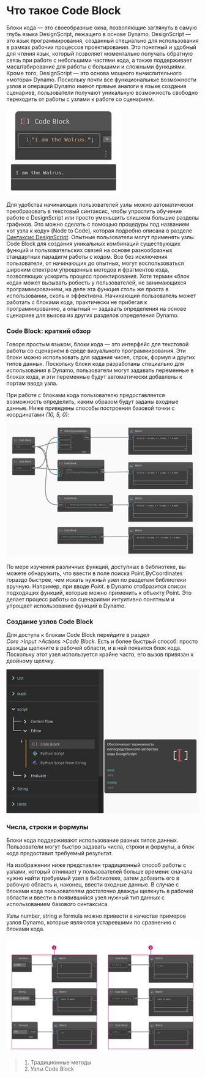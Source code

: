 # Что такое Code Block

Блоки кода — это своеобразные окна, позволяющие заглянуть в самую глубь языка DesignScript, лежащего в основе Dynamo. DesignScript — это язык программирования, созданный специально для использования в рамках рабочих процессов проектирования. Это понятный и удобный для чтения язык, который позволяет моментально получать обратную связь при работе с небольшими частями кода, а также поддерживает масштабирование для работы с большими и сложными функциями. Кроме того, DesignScript — это основа мощного вычислительного «мотора» Dynamo. Поскольку почти все функциональные возможности узлов и операций Dynamo имеют прямые аналоги в языке создания сценариев, пользователи получают уникальную возможность свободно переходить от работы с узлами к работе со сценарием.

![](../images/8-1/1/codeblock.jpg)

Для удобства начинающих пользователей узлы можно автоматически преобразовать в текстовый синтаксис, чтобы упростить обучение работе с DesignScript или просто уменьшить слишком большие разделы графиков. Это можно сделать с помощью процедуры под названием «от узла к коду» (Node to Code), которая подробно описана в разделе [Синтаксис DesignScript](2-design-script-syntax.md). Опытные пользователи могут применять узлы Code Block для создания уникальных комбинаций существующих функций и пользовательских связей на основе разнообразных стандартных парадигм работы с кодом. Все без исключения пользователи, от начинающих до опытных, могут воспользоваться широким спектром упрощенных методов и фрагментов кода, позволяющих ускорить процесс проектирования. Хотя термин «блок кода» может вызывать робость у пользователей, не занимающихся программированием, на деле эта функция столь же проста в использовании, сколь и эффективна. Начинающий пользователь может работать с блоками кода, практически не прибегая к программированию, а опытный — задавать определения на основе сценариев для вызова из других разделов определения Dynamo.

### Code Block: краткий обзор

Говоря простым языком, блоки кода — это интерфейс для текстовой работы со сценарием в среде визуального программирования. Эти блоки можно использовать для задания чисел, строк, формул и других типов данных. Поскольку блоки кода разработаны специально для использования в Dynamo, пользователи могут задавать переменные в блоках кода, и эти переменные будут автоматически добавлены к портам ввода узла.

При работе с блоками кода пользователю предоставляется возможность определить, каким образом будут заданы входные данные. Ниже приведены способы построения базовой точки с координатами _(10, 5, 0)_:

![](../images/8-1/1/codeblockbriefoverview.jpg)

По мере изучения различных функций, доступных в библиотеке, вы можете обнаружить, что ввести в поле поиска Point.ByCoordinates гораздо быстрее, чем искать нужный узел по разделам библиотеки вручную. Например, при вводе _Point._ в Dynamo отобразится список подходящих функций, которые можно применить к объекту Point. Это делает процесс работы со сценариями интуитивно понятным и упрощает использование функций в Dynamo.

### Создание узлов Code Block

Для доступа к блокам Code Block перейдите в раздел _Core >Input >Actions >Code Block_. Есть и более быстрый способ: просто дважды щелкните в рабочей области, и в ней появится блок кода. Поскольку этот узел используется крайне часто, его вызов привязан к двойному щелчку.

![](../images/8-1/1/creatingcodeblocknodes.jpg)

### Числа, строки и формулы

Блоки кода поддерживают использование разных типов данных. Пользователи могут быстро задавать числа, строки и формулы, а блок кода предоставит требуемый результат.

На изображении ниже представлен традиционный способ работы с узлами, который отнимает у пользователей больше времени: сначала нужно найти требуемый узел в библиотеке, затем добавить его в рабочую область и, наконец, ввести входные данные. В случае с блоками кода пользователям достаточно дважды щелкнуть в рабочей области и ввести в появившийся узел нужный тип данных с использованием базового синтаксиса.

Узлы number, string и formula можно привести в качестве примеров узлов Dynamo, которые являются устаревшими по сравнению с блоками кода.

![](../images/8-1/1/oldschoolvscodeblocksnodes.jpg)

> 1. Традиционные методы
> 2. Узлы Code Block

